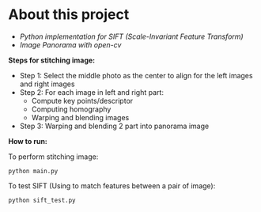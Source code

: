 # About this project
- *Python implementation for SIFT (Scale-Invariant Feature Transform)*
- *Image Panorama with open-cv*

**Steps for stitching image:** 
  - Step 1: Select the middle photo as the center to align for the left images and right images
  - Step 2: For each image in left and right part:
    - Compute key points/descriptor
    - Computing homography
    - Warping and blending images
  - Step 3: Warping and blending 2 part into panorama image

**How to run:**

To perform stitching image:
```
python main.py
```

To test SIFT (Using to match features between a pair of image):
```
python sift_test.py
```


  

